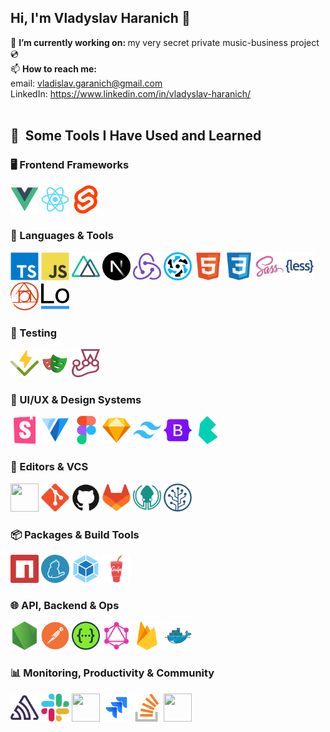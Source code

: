 ## Hi, I'm Vladyslav Haranich 👋

🔭 <b>I’m currently working on: </b> my very secret private music-business project 💿
<br/>
📫 <b>How to reach me:</b> <br/>
  email: vladislav.garanich@gmail.com <br/>
  LinkedIn: https://www.linkedin.com/in/vladyslav-haranich/ <br/><br/>

<h2> 🚀 &nbsp;Some Tools I Have Used and Learned</h2>

### 🖥 Frontend Frameworks
<p align="left">
<img src="https://raw.githubusercontent.com/devicons/devicon/54cfe13ac10eaa1ef817a343ab0a9437eb3c2e08/icons/vuejs/vuejs-original.svg" alt="vue" width="45" height="45"/>
<img src="https://raw.githubusercontent.com/devicons/devicon/54cfe13ac10eaa1ef817a343ab0a9437eb3c2e08/icons/react/react-original.svg" alt="react" width="45" height="45" />
<img src="https://raw.githubusercontent.com/devicons/devicon/54cfe13ac10eaa1ef817a343ab0a9437eb3c2e08/icons/svelte/svelte-original.svg" alt="svelte" width="45" height="45" />

</p>

### 🔧 Languages & Tools
<p align="left">
<img src="https://raw.githubusercontent.com/devicons/devicon/54cfe13ac10eaa1ef817a343ab0a9437eb3c2e08/icons/typescript/typescript-original.svg" alt="typescript" width="45" height="45"/>
<img src="https://raw.githubusercontent.com/devicons/devicon/54cfe13ac10eaa1ef817a343ab0a9437eb3c2e08/icons/javascript/javascript-original.svg" alt="javascript" width="45" height="45" />
<img src="https://raw.githubusercontent.com/devicons/devicon/54cfe13ac10eaa1ef817a343ab0a9437eb3c2e08/icons/nuxtjs/nuxtjs-original.svg" alt="nuxt" width="45" height="45" />
<img src="https://raw.githubusercontent.com/devicons/devicon/54cfe13ac10eaa1ef817a343ab0a9437eb3c2e08/icons/nextjs/nextjs-original.svg" alt="nextjs" width="45" height="45" />
<img src="https://raw.githubusercontent.com/devicons/devicon/54cfe13ac10eaa1ef817a343ab0a9437eb3c2e08/icons/redux/redux-original.svg" alt="redux" width="45" height="45" />
<img src="https://raw.githubusercontent.com/devicons/devicon/54cfe13ac10eaa1ef817a343ab0a9437eb3c2e08/icons/quasar/quasar-original.svg" alt="quasar" width="45" height="45" />
<img src="https://raw.githubusercontent.com/devicons/devicon/54cfe13ac10eaa1ef817a343ab0a9437eb3c2e08/icons/html5/html5-original.svg" alt="html5" width="45" height="45" />
<img src="https://raw.githubusercontent.com/devicons/devicon/54cfe13ac10eaa1ef817a343ab0a9437eb3c2e08/icons/css3/css3-original.svg" alt="css3" width="45" height="45" />
<img src="https://raw.githubusercontent.com/devicons/devicon/54cfe13ac10eaa1ef817a343ab0a9437eb3c2e08/icons/sass/sass-original.svg" alt="sass" width="45" height="45" />
<img src="https://raw.githubusercontent.com/devicons/devicon/54cfe13ac10eaa1ef817a343ab0a9437eb3c2e08/icons/less/less-plain-wordmark.svg" alt="less" width="45" height="45" />
<img src="https://raw.githubusercontent.com/devicons/devicon/54cfe13ac10eaa1ef817a343ab0a9437eb3c2e08/icons/postcss/postcss-original.svg" alt="postcss" width="45" height="45" />
<img src="https://raw.githubusercontent.com/devicons/devicon/54cfe13ac10eaa1ef817a343ab0a9437eb3c2e08/icons/lodash/lodash-original.svg" alt="lodash" width="45" height="45" />
  
</p>

### 🧪 Testing
<p align="left">
<img src="https://raw.githubusercontent.com/devicons/devicon/54cfe13ac10eaa1ef817a343ab0a9437eb3c2e08/icons/vitest/vitest-original.svg" alt="vitest" width="45" height="45" />
<img src="https://raw.githubusercontent.com/devicons/devicon/54cfe13ac10eaa1ef817a343ab0a9437eb3c2e08/icons/playwright/playwright-original.svg" alt="playwright" width="45" height="45" />
<img src="https://raw.githubusercontent.com/devicons/devicon/54cfe13ac10eaa1ef817a343ab0a9437eb3c2e08/icons/jest/jest-plain.svg" alt="jest" width="45" height="45" />
</p>

### 🎨 UI/UX & Design Systems
<p align="left">
<img src="https://raw.githubusercontent.com/devicons/devicon/54cfe13ac10eaa1ef817a343ab0a9437eb3c2e08/icons/storybook/storybook-original.svg" alt="storybook" width="45" height="45" />
<img src="https://raw.githubusercontent.com/devicons/devicon/54cfe13ac10eaa1ef817a343ab0a9437eb3c2e08/icons/vuetify/vuetify-original.svg" alt="vuetify" width="45" height="45" />
<img src="https://raw.githubusercontent.com/devicons/devicon/54cfe13ac10eaa1ef817a343ab0a9437eb3c2e08/icons/figma/figma-original.svg" alt="figma" width="45" height="45" />
<img src="https://raw.githubusercontent.com/devicons/devicon/54cfe13ac10eaa1ef817a343ab0a9437eb3c2e08/icons/sketch/sketch-original.svg" alt="sketch" width="45" height="45" />
<img src="https://raw.githubusercontent.com/devicons/devicon/54cfe13ac10eaa1ef817a343ab0a9437eb3c2e08/icons/tailwindcss/tailwindcss-original.svg" alt="tailwind" width="45" height="45" />
<img src="https://raw.githubusercontent.com/devicons/devicon/54cfe13ac10eaa1ef817a343ab0a9437eb3c2e08/icons/bootstrap/bootstrap-original.svg" alt="bootstrap" width="45" height="45" />
<img src="https://raw.githubusercontent.com/devicons/devicon/54cfe13ac10eaa1ef817a343ab0a9437eb3c2e08/icons/bulma/bulma-plain.svg" alt="bulma" width="45" height="45" />
</p>

### 📝 Editors & VCS  
<p align="left">
<img src="https://cdn.jsdelivr.net/gh/devicons/devicon/icons/vscode/vscode-original.svg" width="45" height="45"/>
<img src="https://raw.githubusercontent.com/devicons/devicon/master/icons/git/git-original.svg" width="45" height="45"/>
<img src="https://raw.githubusercontent.com/devicons/devicon/master/icons/github/github-original.svg" width="45" height="45"/>
<img src="https://raw.githubusercontent.com/devicons/devicon/master/icons/gitlab/gitlab-original.svg" width="45" height="45"/>
<img src="https://raw.githubusercontent.com/devicons/devicon/master/icons/gitkraken/gitkraken-original.svg" width="45" height="45"/>
<img src="https://raw.githubusercontent.com/devicons/devicon/master/icons/sourcetree/sourcetree-original.svg" width="45" height="45"/>
</p>

### 📦 Packages & Build Tools  
<p align="left">
<img src="https://raw.githubusercontent.com/devicons/devicon/master/icons/npm/npm-original.svg" width="45" height="45"/>
<img src="https://raw.githubusercontent.com/devicons/devicon/master/icons/yarn/yarn-original.svg" width="45" height="45"/>
<img src="https://raw.githubusercontent.com/devicons/devicon/master/icons/webpack/webpack-original.svg" width="45" height="45"/>
<img src="https://raw.githubusercontent.com/devicons/devicon/master/icons/gulp/gulp-plain.svg" width="45" height="45"/>
</p>

### 🌐 API, Backend & Ops  
<p align="left">
<img src="https://raw.githubusercontent.com/devicons/devicon/master/icons/nodejs/nodejs-original.svg" width="45" height="45"/>
<img src="https://raw.githubusercontent.com/devicons/devicon/master/icons/postman/postman-original.svg" width="45" height="45"/>
<img src="https://raw.githubusercontent.com/devicons/devicon/master/icons/swagger/swagger-original.svg" width="45" height="45"/>
<img src="https://raw.githubusercontent.com/devicons/devicon/master/icons/graphql/graphql-plain.svg" width="45" height="45"/>
<img src="https://raw.githubusercontent.com/devicons/devicon/master/icons/firebase/firebase-original.svg" width="45" height="45"/>
<img src="https://raw.githubusercontent.com/devicons/devicon/master/icons/docker/docker-original.svg" width="45" height="45"/>
</p>

### 📊 Monitoring, Productivity & Community  
<p align="left">
<img src="https://raw.githubusercontent.com/devicons/devicon/master/icons/sentry/sentry-original.svg" width="45" height="45"/>
<img src="https://raw.githubusercontent.com/devicons/devicon/master/icons/slack/slack-original.svg" width="45" height="45"/>
<img src="https://cdn.jsdelivr.net/gh/simple-icons/simple-icons/icons/microsoftteams.svg" width="45" height="45"/>
<img src="https://raw.githubusercontent.com/devicons/devicon/master/icons/jira/jira-original.svg" width="45" height="45"/>
<img src="https://raw.githubusercontent.com/devicons/devicon/master/icons/stackoverflow/stackoverflow-original.svg" width="45" height="45"/>
<img src="https://cdn.jsdelivr.net/gh/simple-icons/simple-icons/icons/linkedin.svg" width="45" height="45"/>
</p>


